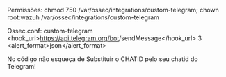 Permissões:
chmod 750 /var/ossec/integrations/custom-telegram;
chown root:wazuh /var/ossec/integrations/custom-telegram

Ossec.conf:
<integration>
    <name>custom-telegram</name>
    <hook_url>https://api.telegram.org/bot<YOUR-BOT-TOKEN>/sendMessage</hook_url>
    <level>3</level>
    <alert_format>json</alert_format>
  </integration>

No código não esqueça de Substituir o CHATID pelo seu chatid do Telegram!